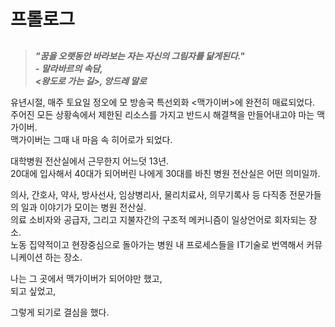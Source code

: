 # 프롤로그
##
> **_"꿈을 오랫동안 바라보는 자는 자신의 그림자를 닮게된다."_**  
> **_- 말라바르의 속담,_**  
> **_<왕도로 가는 길>, 앙드레 말로_**  

유년시절,
매주 토요일 정오에 모 방송국 특선외화 <맥가이버>에 완전히 매료되었다.  
주어진 모든 상황속에서 제한된 리소스를 가지고 반드시 해결책을 만들어내고야 마는 맥가이버.  
맥가이버는 그때 내 마음 속 히어로가 되었다.  

대학병원 전산실에서 근무한지 어느덧 13년.  
20대에 입사해서 40대가 되어버린 나에게 30대를 바친 병원 전산실은 어떤 의미일까.  

의사, 간호사, 약사, 방사선사, 임상병리사, 물리치료사, 의무기록사 등 다직종 전문가들의 일과 이야기가 모이는 병원 전산실.  
의료 소비자와 공급자, 그리고 지불자간의 구조적 메커니즘이 일상언어로 회자되는 장소.   
노동 집약적이고 현장중심으로 돌아가는 병원 내 프로세스들을 IT기술로 번역해서 커뮤니케이션 하는 장소.  

나는 그 곳에서 맥가이버가 되어야만 했고,  
되고 싶었고,  


그렇게 되기로 결심을 했다. 
